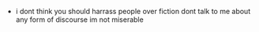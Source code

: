 - i dont think you should harrass people over fiction 
dont talk to me about any form of discourse im not miserable
